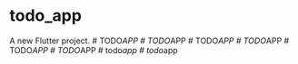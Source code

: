 # todo_app

A new Flutter project.
#   T O D O _ A P P  
 #   T O D O _ A P P  
 #   T O D O _ A P P  
 #   T O D O _ A P P  
 #   T O D O _ A P P  
 #   T O D O _ A P P  
 #   t o d o _ a p p  
 #   t o d o _ a p p  
 